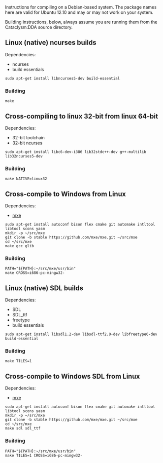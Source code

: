 Instructions for compiling on a Debian-based system. The package names here are
valid for Ubuntu 12.10 and may or may not work on your system.

Building instructions, below, always assume you are running them from the
Cataclysm:DDA source directory.

## Linux (native) ncurses builds ##
Dependencies:
  * ncurses
  * build essentials

```
sudo apt-get install libncurses5-dev build-essential
```

### Building ###
```
make
```

## Cross-compiling to linux 32-bit from linux 64-bit ##
Dependencies:
  * 32-bit toolchain
  * 32-bit ncurses

```
sudo apt-get install libc6-dev-i386 lib32stdc++-dev g++-multilib lib32ncurses5-dev
```

### Building ###
```
make NATIVE=linux32
```

## Cross-compile to Windows from Linux ##
Dependencies:
  * [mxe](http://mxe.cc)

```
sudo apt-get install autoconf bison flex cmake git automake intltool libtool scons yasm
mkdir -p ~/src/mxe
git clone -b stable https://github.com/mxe/mxe.git ~/src/mxe
cd ~/src/mxe
make gcc glib
```

### Building ###
```
PATH="${PATH}:~/src/mxe/usr/bin"
make CROSS=i686-pc-mingw32-
```

## Linux (native) SDL builds ##
Dependencies:
  * SDL
  * SDL_ttf
  * freetype
  * build essentials

```
sudo apt-get install libsdl1.2-dev libsdl-ttf2.0-dev libfreetype6-dev build-essential
```

### Building ###
```
make TILES=1
```

## Cross-compile to Windows SDL from Linux ##
Dependencies:
  * [mxe](http://mxe.cc)

```
sudo apt-get install autoconf bison flex cmake git automake intltool libtool scons yasm
mkdir -p ~/src/mxe
git clone -b stable https://github.com/mxe/mxe.git ~/src/mxe
cd ~/src/mxe
make sdl sdl_ttf
```

### Building ###
```
PATH="${PATH}:~/src/mxe/usr/bin"
make TILES=1 CROSS=i686-pc-mingw32-
```
